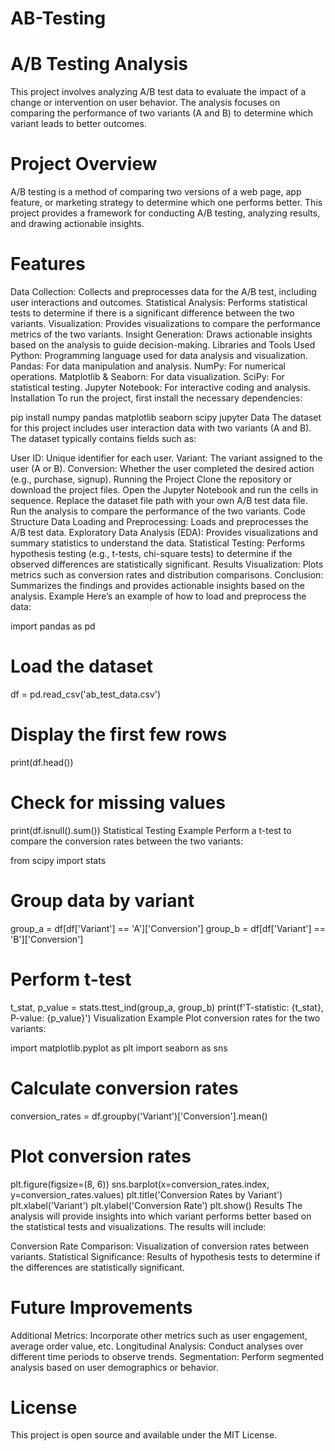 # AB-Testing

# A/B Testing Analysis
This project involves analyzing A/B test data to evaluate the impact of a change or intervention on user behavior. The analysis focuses on comparing the performance of two variants (A and B) to determine which variant leads to better outcomes.

# Project Overview
A/B testing is a method of comparing two versions of a web page, app feature, or marketing strategy to determine which one performs better. This project provides a framework for conducting A/B testing, analyzing results, and drawing actionable insights.


# Features
Data Collection: Collects and preprocesses data for the A/B test, including user interactions and outcomes.
Statistical Analysis: Performs statistical tests to determine if there is a significant difference between the two variants.
Visualization: Provides visualizations to compare the performance metrics of the two variants.
Insight Generation: Draws actionable insights based on the analysis to guide decision-making.
Libraries and Tools Used
Python: Programming language used for data analysis and visualization.
Pandas: For data manipulation and analysis.
NumPy: For numerical operations.
Matplotlib & Seaborn: For data visualization.
SciPy: For statistical testing.
Jupyter Notebook: For interactive coding and analysis.
Installation
To run the project, first install the necessary dependencies:


pip install numpy pandas matplotlib seaborn scipy jupyter
Data
The dataset for this project includes user interaction data with two variants (A and B). The dataset typically contains fields such as:

User ID: Unique identifier for each user.
Variant: The variant assigned to the user (A or B).
Conversion: Whether the user completed the desired action (e.g., purchase, signup).
Running the Project
Clone the repository or download the project files.
Open the Jupyter Notebook and run the cells in sequence.
Replace the dataset file path with your own A/B test data file.
Run the analysis to compare the performance of the two variants.
Code Structure
Data Loading and Preprocessing: Loads and preprocesses the A/B test data.
Exploratory Data Analysis (EDA): Provides visualizations and summary statistics to understand the data.
Statistical Testing: Performs hypothesis testing (e.g., t-tests, chi-square tests) to determine if the observed differences are statistically significant.
Results Visualization: Plots metrics such as conversion rates and distribution comparisons.
Conclusion: Summarizes the findings and provides actionable insights based on the analysis.
Example
Here’s an example of how to load and preprocess the data:


import pandas as pd

# Load the dataset
df = pd.read_csv('ab_test_data.csv')

# Display the first few rows
print(df.head())

# Check for missing values
print(df.isnull().sum())
Statistical Testing Example
Perform a t-test to compare the conversion rates between the two variants:


from scipy import stats

# Group data by variant
group_a = df[df['Variant'] == 'A']['Conversion']
group_b = df[df['Variant'] == 'B']['Conversion']

# Perform t-test
t_stat, p_value = stats.ttest_ind(group_a, group_b)
print(f'T-statistic: {t_stat}, P-value: {p_value}')
Visualization Example
Plot conversion rates for the two variants:



import matplotlib.pyplot as plt
import seaborn as sns

# Calculate conversion rates
conversion_rates = df.groupby('Variant')['Conversion'].mean()

# Plot conversion rates
plt.figure(figsize=(8, 6))
sns.barplot(x=conversion_rates.index, y=conversion_rates.values)
plt.title('Conversion Rates by Variant')
plt.xlabel('Variant')
plt.ylabel('Conversion Rate')
plt.show()
Results
The analysis will provide insights into which variant performs better based on the statistical tests and visualizations. The results will include:

Conversion Rate Comparison: Visualization of conversion rates between variants.
Statistical Significance: Results of hypothesis tests to determine if the differences are statistically significant.

# Future Improvements
Additional Metrics: Incorporate other metrics such as user engagement, average order value, etc.
Longitudinal Analysis: Conduct analyses over different time periods to observe trends.
Segmentation: Perform segmented analysis based on user demographics or behavior.

# License
This project is open source and available under the MIT License.

